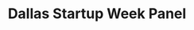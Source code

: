 ---
title: Dallas Startup Week Panel 
image: /assets/images/flexslider/dallasstartup.jpg 
order: 3.5 
---